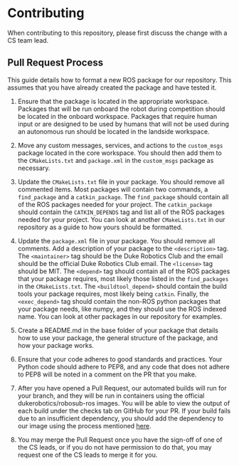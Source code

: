# Contributing

When contributing to this repository, please first discuss the change with a CS team lead.

## Pull Request Process

This guide details how to format a new ROS package for our repository. This assumes that you have already created the package and have tested it.

1. Ensure that the package is located in the appropriate workspace. Packages that will be run onboard the robot during competition should be located in the onboard workspace. Packages that require human input or are designed to be used by humans that will not be used during an autonomous run should be located in the landside workspace.
 
2. Move any custom messages, services, and actions to the `custom_msgs` package located in the core workspace. You should then add them to the `CMakeLists.txt` and `package.xml` in the `custom_msgs` package as necessary.
 
3. Update the `CMakeLists.txt` file in your package. You should remove all commented items. Most packages will contain two commands, a `find_package` and a `catkin_package`. The `find_package` should contain all of the ROS packages needed for your project. The `catkin_package` should contain the `CATKIN_DEPENDS` tag and list all of the ROS packages needed for your project. You can look at another `CMakeLists.txt` in our repository as a guide to how yours should be formatted.
 
4. Update the `package.xml` file in your package. You should remove all comments. Add a description of your package to the `<description>` tag. The `<maintainer>` tag should be the Duke Robotics Club and the email should be the official Duke Robotics Club email. The `<license>` tag should be MIT. The `<depend>` tag should contain all of the ROS packages that your package requires, most likely those listed in the `find_packages` in the `CMakeLists.txt`. The `<buildtool_depend>` should contain the build tools your package requires, most likely being `catkin`. Finally, the `<exec_depend>` tag should contain the non-ROS python packages that your package needs, like numpy, and they should use the ROS indexed name. You can look at other packages in our repository for examples.

5. Create a README.md in the base folder of your package that details how to use your package, the general structure of the package, and how your package works.

6. Ensure that your code adheres to good standards and practices. Your Python code should adhere to PEP8, and any code that does not adhere to PEP8 will be noted in a comment on the PR that you make. 

7. After you have opened a Pull Request, our automated builds will run for your branch, and they will be run in containers using the official dukerobotics/robosub-ros images. You will be able to view the output of each build under the checks tab on GitHub for your PR. If your build fails due to an insufficient dependency, you should add the dependency to our image using the process mentioned [here](https://github.com/DukeRobotics/robosub-ros-docker/blob/master/CONTRIBUTING.md). 

8. You may merge the Pull Request once you have the sign-off of one of the CS leads, or if you do not have permission to do that, you may request one of the CS leads to merge it for you.
